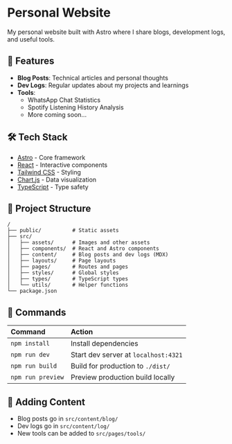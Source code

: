 # Personal Website

My personal website built with Astro where I share blogs, development logs, and useful tools.

## 🚀 Features

- **Blog Posts**: Technical articles and personal thoughts
- **Dev Logs**: Regular updates about my projects and learnings
- **Tools**: 
  - WhatsApp Chat Statistics
  - Spotify Listening History Analysis
  - More coming soon...

## 🛠 Tech Stack

- [Astro](https://astro.build) - Core framework
- [React](https://reactjs.org) - Interactive components
- [Tailwind CSS](https://tailwindcss.com) - Styling
- [Chart.js](https://www.chartjs.org) - Data visualization
- [TypeScript](https://www.typescriptlang.org) - Type safety

## 📁 Project Structure

```text
/
├── public/          # Static assets
├── src/
│   ├── assets/      # Images and other assets
│   ├── components/  # React and Astro components
│   ├── content/     # Blog posts and dev logs (MDX)
│   ├── layouts/     # Page layouts
│   ├── pages/       # Routes and pages
│   ├── styles/      # Global styles
│   ├── types/       # TypeScript types
│   └── utils/       # Helper functions
└── package.json
```

## 🧞 Commands

| Command           | Action                                    |
| :--------------- | :---------------------------------------- |
| `npm install`    | Install dependencies                      |
| `npm run dev`    | Start dev server at `localhost:4321`      |
| `npm run build`  | Build for production to `./dist/`         |
| `npm run preview`| Preview production build locally          |

## 📝 Adding Content

- Blog posts go in `src/content/blog/`
- Dev logs go in `src/content/log/`
- New tools can be added to `src/pages/tools/`
